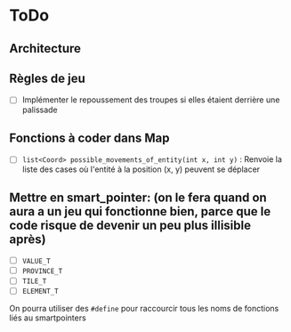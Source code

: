 # ToDo

## Architecture

## Règles de jeu

- [ ] Implémenter le repoussement des troupes si elles étaient derrière une palissade

## Fonctions à coder dans Map

- [ ] `list<Coord> possible_movements_of_entity(int x, int y)` : Renvoie la liste des cases où l'entité à la position (x, y) peuvent se déplacer

## Mettre en smart_pointer: (on le fera quand on aura a un jeu qui fonctionne bien, parce que le code risque de devenir un peu plus illisible après)

- [ ] `VALUE_T`
- [ ] `PROVINCE_T`
- [ ] `TILE_T`
- [ ] `ELEMENT_T`

On pourra utiliser des `#define` pour raccourcir tous les noms de fonctions liés au smartpointers
